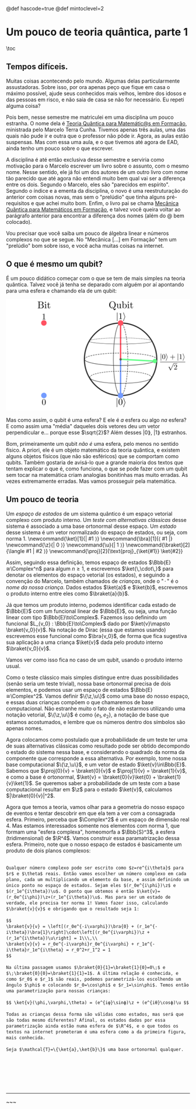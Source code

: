 @def hascode=true
@def mintoclevel=2

# Um pouco de teoria quântica, parte 1

\toc

## Tempos difíceis.

Muitas coisas acontecendo pelo mundo. Algumas delas particularmente assustadoras. Sobre isso, por ora apenas peço que fique em casa o máximo possível, ajude seus conhecidos mais velhos, lembre dos idosos e das pessoas em risco, e não saia de casa se não for necessário. Eu repeti alguma coisa?

Pois bem, nesse semestre me matriculei em uma disciplina um pouco estranha. O nome dela é [Teoria Quântica para Matemátic@s em Formação](https://www.ime.unicamp.br/~tcunha/Teach/TopQuant-1S20.html), ministrada pelo Marcelo Terra Cunha. Tivemos apenas três aulas, uma das quais não pude ir e outra que o professor não pôde ir. Agora, as aulas estão suspensas. Mas com essa uma aula, e o que tivemos até agora de EAD, ainda tenho um pouco sobre o que escrever.

A disciplina é até então exclusiva desse semestre e serviria como motivação para o Marcelo escrever um livro sobre o assunto, com o mesmo nome. Nesse sentido, ele já foi um dos autores de um outro livro com nome tão parecido que até agora não entendi muito bem qual vai ser a diferença entre os dois. Segundo o Marcelo, eles são "parecidos em espírito". Segundo o índice e a ementa da disciplina, o novo é uma reestruturação do anterior com coisas novas, mas sem o "prelúdio" que tinha alguns pré-requisitos e que achei muito bom. Enfim, o livro pai se chama [Mecânica Quântica para Matemáticos em Formação](https://impa.br/wp-content/uploads/2017/04/28CBM_12.pdf), e talvez você queira voltar ao parágrafo anterior para encontrar a diferença dos nomes (além do @ bem colocado).

Vou precisar que você saiba um pouco de álgebra linear e números complexos no que se segue. No "Mecânica [...] em Formação" tem um "prelúdio" bom sobre isso, e você acha muitas coisas na internet.

## O que é mesmo um qubit?

É um pouco didático começar com o que se tem de mais simples na teoria quântica. Talvez você já tenha se deparado com alguém por aí apontando para uma esfera e chamando ela de um qubit:

![](/assets/svg/qubit.svg)

Mas como assim, o qubit é uma esfera? E ele é _a_ esfera ou algo _na_ esfera? E como assim uma "média" daqueles dois vetores deu um vetor perpendicular e... porque esse $\sqrt{2}$? Além desses $|0\rang$, $|1\rang$ estranhos.

Bom, primeiramente um qubit _não é_ uma esfera, pelo menos no sentido físico. A priori, ele é um objeto matemático da teoria quântica, e existem alguns objetos físicos (que não são esféricos) que se comportam como qubits. Também gostaria de avisá-lo que a grande maioria dos textos que tentam explicar o que é, como funciona, o que se pode fazer com um qubit sem tocar na matemática criam analogias bonitinhas mas muito erradas. Às vezes extremamente erradas. Mas vamos prosseguir pela matemática.

## Um pouco de teoria

Um _espaço de estados_ de um sistema quântico é um espaço vetorial complexo com produto interno. Um _teste com alternativas clássicas_ desse sistema é associado a uma base ortonormal desse espaço. Um _estado_ desse sistema é um vetor normalizado do espaço de estados, ou seja, com norma 1.
\newcommand{\ket}[1]{| #1 ⟩}
\newcommand{\bra}[1]{⟨ #1 |}
\newcommand{\z}{| 0 ⟩}
\newcommand{\u}{| 1 ⟩}
\newcommand{\braket}[2]{\langle #1 | #2 ⟩}
\newcommand{\proj}[2]{\text{proj}_{\ket{#1}} \ket{#2}}

Assim, seguindo essa definição, temos espaço de estados $\Bbb{E}≅\Complex^n$ para algum $n≥1$, e escrevemos $\ket{\,\cdot\,}$ para denotar os elementos do espaço vetorial (os estados), e seguindo a convenção do Marcelo, também chamados de _crianças_, onde o "$\,\cdot\,$" é o _nome da nossa criança_. Dados estados $\ket{a}$ e $\ket{b}$, escrevemos o produto interno entre eles como $\braket{a}{b}$. 

Já que temos um produto interno, podemos identificar cada estado de $\Bbb{E}$ com um funcional linear de $\Bbb{E}$, ou seja, uma função linear com tipo $\Bbb{E}\to\Complex$. Fazemos isso definindo um funcional $L_{v_0} : \Bbb{E}\to\Complex$ dado por $\ket{v}\mapsto \braket{v_0}{v}$. Na notação de Dirac (essa que estamos usando) escrevemos esse funcional como $\bra{v_0}$, de forma que fica sugestiva sua aplicação a uma criança $\ket{v}$ dada pelo produto interno $\braket{v_0}{v}$.

Vamos ver como isso fica no caso de um qubit, usando o produto interno usual.

Como o teste clássico mais simples distingue entre duas possibilidades (senão seria um teste trivial), nossa base ortonormal precisa de dois elementos, e podemos usar um espaço de estados $\Bbb{E}≅\Complex^2$. Vamos definir $\{\z,\u\}$ como uma base do nosso espaço, e essas duas crianças compõem o que chamaremos de base computacional. Não estranhe muito o fato de não estarmos utilizando uma notação vetorial, $\{\z,\u\}$ é como $\{e_1,e_2\}$, a notação de base que estamos acostumados, e lembre que os números dentro dos símbolos são apenas nomes.

Agora colocamos como postulado que a probabilidade de um teste ter uma de suas alternativas clássicas como resultado pode ser obtido decompondo o estado do sistema nessa base, e considerando o quadrado da norma da componente que corresponde a essa alternativa. Por exemplo, tome nossa base computacional $\{\z,\u\}$, e um vetor de estado $\ket{v}\in\Bbb{E}$. Sabemos que $\proj{0}{v} = \braket{0}{v}$ e $\proj{1}{v} = \braket{1}{v}$, e como a base é ortonormal, $\ket{v} = \braket{0}{v}\ket{0} + \braket{1}{v}\ket{1}$. Se queremos saber a probabilidade de um teste com a base computacional resultar em $\z$ para o estado $\ket{v}$, calculamos $|\braket{0}{v}|^2$.

Agora que temos a teoria, vamos olhar para a geometria do nosso espaço de eventos e tentar descobrir em que ela tem a ver com a consagrada esfera. Primeiro, perceba que $\Complex^2$ é um espaço de dimensão real 4. Mas estamos interessados somente nos elementos com norma 1, que formam uma "esfera complexa", homeomorfa a $\Bbb{S}^3$, a esfera (tridimensional) de $\R^4$. Vamos construir essa paramatrização dessa esfera. Primeiro, note que o nosso espaço de estados é basicamente um produto de dois planos complexos:

~~~ <img src="/assets/svg/c2space.svg" alt style="width:90%; padding-left:5%"> ~~~

Qualquer número complexo pode ser escrito como $z=re^{i\theta}$ para $r$ e $\theta$ reais. Então vamos escolher um número complexo em cada plano, cada um multiplicando um elemento da base, e assim definindo um único ponto no espaço de estados. Sejam eles $(r_0e^{i\phi})\z$ e $(r_1e^{i\theta})\u$. O ponto que obtemos é então $\ket{v}=(r_0e^{i\phi})\z+(r_1e^{i\theta})\u$. Mas para ser um estado de verdade, ele precisa ter norma 1! Vamos fazer isso, calculando $\braket{v}{v}$ e obrigando que o resultado seja 1:

$$
\braket{v}{v} = \left[(r_0e^{-i\varphi})\bra{0} + (r_1e^{-i\theta})\bra{1}\right]\cdot\left[(r_0e^{i\varphi})\z + (r_1e^{i\theta})\u\right] = 1\\\,\\
\braket{v}{v} = r_0e^{-i\varphi}r_0e^{i\varphi} + r_1e^{-i\theta}r_1e^{i\theta} = r_0^2+r_1^2 = 1
$$

Na última passagem usamos $\braket{0}{1}=\braket{1}{0}=0\;$ e $\;\braket{0}{0}=\braket{1}{1}=1$. A última relação é conhecida, e como $r_0$ e $r_1$ são reais, podemos parametrizá-los escolhendo um ângulo $\phi$ e colocando $r_0=\cos\phi$ e $r_1=\sin\phi$. Temos então uma parametrização para nossas crianças:

$$ \ket{v}(\phi,\varphi,\theta) = (e^{iφ}\sinϕ)\z + (e^{iθ}\cosϕ)\u $$

Todas as crianças dessa forma são válidas como estados, mas será que são todas mesmo diferentes? Afinal, os estados dados por essa parametrização ainda estão numa esfera de $\R^4$, e o que todos os textos na internet prometeram é uma esfera como a da primeira figura, mais conhecida.

Seja $\mathcal{T}=\{\ket{a},\ket{b}\}$ uma base ortonormal qualquer.

~~~
<p style="margin-top:8em"></p>
<hr>
<script src="https://utteranc.es/client.js"
        repo="lucasvreis/lucasvreis.github.io"
        issue-term="title"
        label="comments"
        theme="github-light"
        crossorigin="anonymous"
        async>
</script>
~~~

